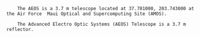 
        The AEOS is a 3.7 m telescope located at 37.701000, 203.743000 at the Air Force  Maui Optical and Supercomputing Site (AMOS).
        
        The Advanced Electro Optic Systems (AEOS) Telescope is a 3.7 m reflector.
        